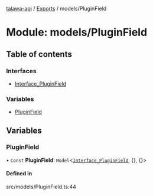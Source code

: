 [talawa-api](../README.md) / [Exports](../modules.md) / models/PluginField

# Module: models/PluginField

## Table of contents

### Interfaces

- [Interface\_PluginField](../interfaces/models_PluginField.Interface_PluginField.md)

### Variables

- [PluginField](models_PluginField.md#pluginfield)

## Variables

### PluginField

• `Const` **PluginField**: `Model`<[`Interface_PluginField`](../interfaces/models_PluginField.Interface_PluginField.md), {}, {}\>

#### Defined in

src/models/PluginField.ts:44
